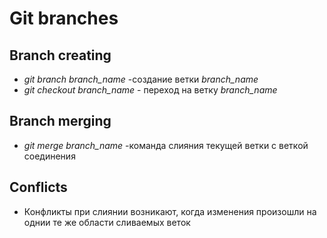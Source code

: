# Git branches

## Branch creating

* *git branch branch_name* -создание ветки *branch_name*
* *git checkout branch_name* - переход на ветку *branch_name*

## Branch merging

* *git merge branch_name* -команда слияния текущей ветки с веткой соединения

## Conflicts

* Конфликты при слиянии возникают, когда изменения произошли на однии те же области сливаемых веток

